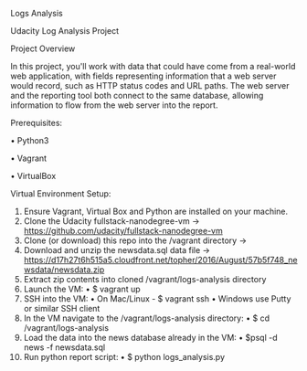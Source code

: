 Logs Analysis

Udacity Log Analysis Project

Project Overview

In this project, you'll work with data that could have come from a real-world web application, with fields representing information that a web server would record, such as HTTP status codes and URL paths. The web server and the reporting tool both connect to the same database, allowing information to flow from the web server into the report.

Prerequisites:

• Python3

• Vagrant

• VirtualBox


Virtual Environment Setup:

1. Ensure Vagrant, Virtual Box and Python are installed on your machine.
2. Clone the Udacity fullstack-nanodegree-vm -> https://github.com/udacity/fullstack-nanodegree-vm
3. Clone (or download) this repo into the /vagrant directory -> 
4. Download and unzip the newsdata.sql data file -> https://d17h27t6h515a5.cloudfront.net/topher/2016/August/57b5f748_newsdata/newsdata.zip
5. Extract zip contents into cloned /vagrant/logs-analysis directory
6. Launch the VM:
  • $ vagrant up
7. SSH into the VM:
  • On Mac/Linux - $ vagrant ssh
  • Windows use Putty or similar SSH client
8. In the VM navigate to the /vagrant/logs-analysis directory:
  • $ cd /vagrant/logs-analysis
9. Load the data into the news database already in the VM:
  • $psql -d news -f newsdata.sql
10. Run python report script:
  • $ python logs_analysis.py

